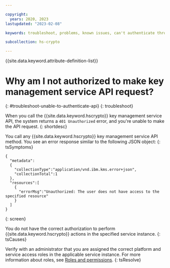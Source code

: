 ```yaml
---

copyright:
  years: 2020, 2023
lastupdated: "2023-02-08"

keywords: troubleshoot, problems, known issues, can't authenticate through the key management service API

subcollection: hs-crypto

---
```


{{site.data.keyword.attribute-definition-list}}



# Why am I not authorized to make key management service API request?
{: #troubleshoot-unable-to-authenticate-api}
{: troubleshoot}

When you call the {{site.data.keyword.hscrypto}} key management service API, the system returns a `401 Unauthorized` error, and you're unable to make the API request.
{: shortdesc}

You call any {{site.data.keyword.hscrypto}} key management service API method. You see an error response similar to the following JSON object:
{: tsSymptoms}

```
{
  "metadata":
  {
    "collectionType":"application/vnd.ibm.kms.error+json",
    "collectionTotal":1
  },
  "resources":[
    {
      "errorMsg":"Unauthorized: The user does not have access to the specified resource"
    }
  ]
}
```
{: screen}

You do not have the correct authorization to perform {{site.data.keyword.hscrypto}} actions in the specified service instance.
{: tsCauses}

Verify with an administrator that you are assigned the correct platform and service access roles in the applicable service instance. For more information about roles, see [Roles and permissions](/docs/hs-crypto?topic=hs-crypto-manage-access#roles).
{: tsResolve}

